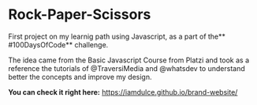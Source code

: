 # Rock-Paper-Scissors

First project on my learnig path using Javascript, as a part of the** #100DaysOfCode** challenge.

The idea came from the Basic Javascript Course from Platzi and took as a reference the tutorials of @TraversiMedia and @whatsdev to understand better the concepts and improve my design. 

**You can check it right here:** https://iamdulce.github.io/brand-website/
